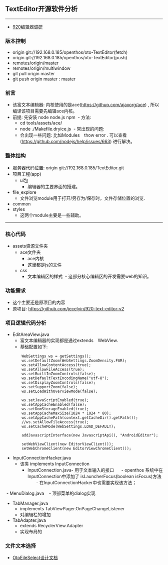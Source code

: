 ## TextEditor开源软件分析
***
  - [920编辑器调研](https://github.com/openthos/systemui-analysis/blob/master/LJH/920%E7%BC%96%E8%BE%91%E5%99%A8%E8%B0%83%E7%A0%94.md)
### 版本控制
  - origin git://192.168.0.185/openthos/oto-TextEditor(fetch)
  - origin git://192.168.0.185/openthos/oto-TextEditor(push)
  - remotes/origin/master
  - remotes/origin/multiwindow
  - git pull origin master
  - git push origin master : master
  
### 前言
  - 该富文本编辑器: 内核使用的是ace(https://githup.com/ajaxorg/ace) , 所以编译该项目需要先编辑ace内核。
  - 前提: 先安装 node node.js npm
  - 方法: 
    - cd tools/assets/ace/
    - node ./Makefile.dryice.js
  - 常出现的问题:
    - 会出现一些问题: 比如Modules　thow error . 可以查看(https://github.com/nodejs/help/issues/663) 进行解决。
    
### 整体结构
  - 服务器代码位置: origin  git://192.168.0.185/TextEditor.git
  - 项目工程(app)
    - ui包
      - 编辑器的主要界面的搭建。
  - file_explore
    - 文件浏览module用于打开/另存为/保存时，文件存储位置的浏览.
  - common
  - styles
    - 这两个module主要是一些辅助。
    
***

### 核心代码
  - assets资源文件夹
    - ace文件夹
      - ace内核
      - 这里都是js的文件
    - css
      - 文本编辑区的样式
  - 这部分核心编辑区的开发需要web的知识。

### 功能需求
  - 这个主要还是原项目的内容
  - 原项目: https://github.com/jecelyin/920-text-editor-v2
  
### 项目逻辑代码分析
  - EditAreaView.java
    - 富文本编辑器的实现都是通过extends　WebView.
    - 基础配置如下:
    
    ```
        WebSettings ws = getSettings();
        ws.setDefaultZoom(WebSettings.ZoomDensity.FAR);
        ws.setAllowContentAccess(true);
        ws.setAllowFileAccess(true);
        ws.setBuiltInZoomControls(false);
        ws.setDefaultTextEncodingName("utf-8");
        ws.setDisplayZoomControls(false);
        ws.setSupportZoom(false);
        ws.setLoadWithOverviewMode(false);

        ws.setJavaScriptEnabled(true);
        ws.setAppCacheEnabled(false);
        ws.setDomStorageEnabled(true);
        ws.setAppCacheMaxSize(1024 * 1024 * 80);
        ws.setAppCachePath(context.getCacheDir().getPath());
        //ws.setAllowFileAccess(true);
        ws.setCacheMode(WebSettings.LOAD_DEFAULT);

        addJavascriptInterface(new JavascriptApi(), "AndroidEditor");

        setWebViewClient(new EditorViewClient());
        setWebChromeClient(new EditorViewChromeClient());
    ```
  - InputConnectionHacker.java
    - 该类 implements InputConnection
      - InputConnection.java- 用于文本输入的接口
      - openthos 系统中在InputConnection中添加了 isLauncherFocus(boolean isFocus)方法
        - 在InputConnectionHacker中也需要实现该方法；
        
  - MenuDialog.java
    - 顶部菜单的dialog实现
  - TabManager.java
    - implements TabViewPager.OnPageChangeListener
    - 对编辑栏的增加
  - TabAdapter.java
    - extends RecyclerView.Adapter
    - 实现布局的
    
### 文件文本选择
  - [OtoEileSelect设计文档](https://github.com/openthos/systemui-analysis/blob/master/LJH/%E6%96%87%E4%BB%B6%E9%80%89%E6%8B%A9%E6%96%87%E6%A1%A3.md)

